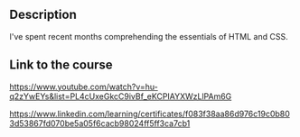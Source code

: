  ## Description 
 I've spent recent months comprehending the essentials of HTML and CSS. 
 ## Link to the course 
https://www.youtube.com/watch?v=hu-q2zYwEYs&list=PL4cUxeGkcC9ivBf_eKCPIAYXWzLlPAm6G

https://www.linkedin.com/learning/certificates/f083f38aa86d976c19c0b803d53867fd070be5a05f6cacb98024ff5ff3ca7cb1
